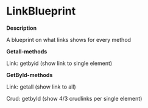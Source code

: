 # LinkBlueprint

**Description**

A blueprint on what links shows for every method

**Getall-methods**

Link: getbyid (show link to single element)

**GetById-methods**

Link: getall (show link to all)

Crud: getbyId (show 4/3 crudlinks per single element)
